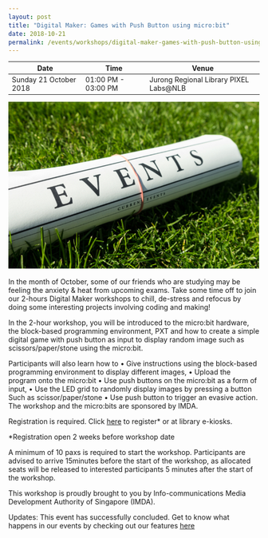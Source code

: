 ```yaml
---
layout: post
title: "Digital Maker: Games with Push Button using micro:bit"
date: 2018-10-21
permalink: /events/workshops/digital-maker-games-with-push-button-using-microbit
---
```


| Date | Time | Venue |
|--------|---|---|
| Sunday 21 October 2018 | 01:00 PM - 03:00 PM | Jurong Regional Library PIXEL Labs@NLB  |

![hi](/images/events/generic-event-image.jpg)

In the month of October, some of our friends who are studying may be feeling the anxiety & heat from upcoming exams.  Take some time off to join our 2-hours Digital Maker workshops to chill, de-stress and refocus by doing some interesting projects involving coding and making!

In the 2-hour workshop, you will be introduced to the micro:bit hardware, the block-based programming environment, PXT and how to create a simple digital game with push button as input to display random image such as scissors/paper/stone using the micro:bit.  

Participants will also learn how to 
• Give instructions using the block-based programming environment to display different images, 
• Upload the program onto the micro:bit
• Use push buttons on the micro:bit as a form of input, 
• Use the LED grid to randomly display images by pressing a button
Such as scissor/paper/stone
• Use push button to trigger an evasive action.
The workshop and the micro:bits are sponsored by IMDA.  
 
 
Registration is required. Click <a href="https://nlb.gov.sg/golibrary" target="_blank">here</a> to register* or at library e-kiosks.

*Registration open 2 weeks before workshop date

A minimum of 10 paxs is required to start the workshop.
Participants are advised to arrive 15minutes before the start of the workshop, as allocated seats will be released to interested participants 5 minutes after the start of the workshop.

This workshop is proudly brought to you by Info-communications Media Development Authority of Singapore (IMDA).

Updates: This event has successfully concluded. Get to know what happens in our events by checking out our features <a href="" target="_blank">here</a>
